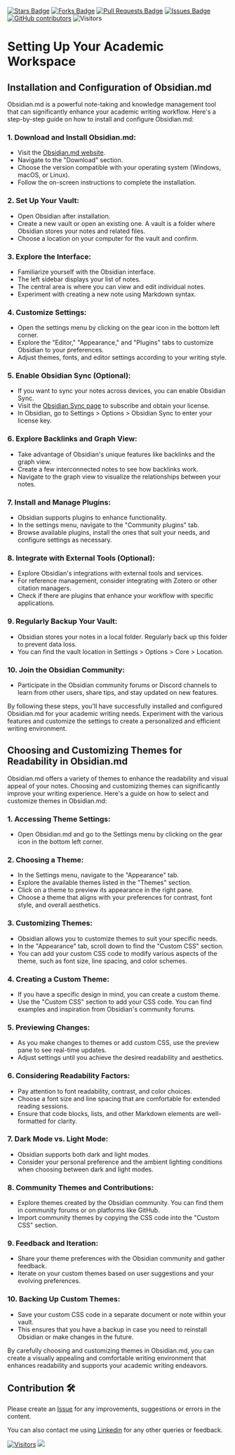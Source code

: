 <a href="https://github.com/drshahizan/obsidian/stargazers"><img src="https://img.shields.io/github/stars/drshahizan/obsidian" alt="Stars Badge"/></a>
<a href="https://github.com/drshahizan/obsidian/network/members"><img src="https://img.shields.io/github/forks/drshahizan/obsidian" alt="Forks Badge"/></a>
<a href="https://github.com/drshahizan/obsidian/pulls"><img src="https://img.shields.io/github/issues-pr/drshahizan/obsidian" alt="Pull Requests Badge"/></a>
<a href="https://github.com/drshahizan/obsidian"><img src="https://img.shields.io/github/issues/drshahizan/obsidian" alt="Issues Badge"/></a>
<a href="https://github.com/drshahizan/obsidian/graphs/contributors"><img alt="GitHub contributors" src="https://img.shields.io/github/contributors/drshahizan/obsidian?color=2b9348"></a>
![Visitors](https://api.visitorbadge.io/api/visitors?path=https%3A%2F%2Fgithub.com%2Fdrshahizan%2obsidian&labelColor=%23d9e3f0&countColor=%23697689&style=flat)

# Setting Up Your Academic Workspace

## Installation and Configuration of Obsidian.md

Obsidian.md is a powerful note-taking and knowledge management tool that can significantly enhance your academic writing workflow. Here's a step-by-step guide on how to install and configure Obsidian.md:

### 1. **Download and Install Obsidian.md:**
   - Visit the [Obsidian.md website](https://obsidian.md/).
   - Navigate to the "Download" section.
   - Choose the version compatible with your operating system (Windows, macOS, or Linux).
   - Follow the on-screen instructions to complete the installation.

### 2. **Set Up Your Vault:**
   - Open Obsidian after installation.
   - Create a new vault or open an existing one. A vault is a folder where Obsidian stores your notes and related files.
   - Choose a location on your computer for the vault and confirm.

### 3. **Explore the Interface:**
   - Familiarize yourself with the Obsidian interface.
   - The left sidebar displays your list of notes.
   - The central area is where you can view and edit individual notes.
   - Experiment with creating a new note using Markdown syntax.

### 4. **Customize Settings:**
   - Open the settings menu by clicking on the gear icon in the bottom left corner.
   - Explore the "Editor," "Appearance," and "Plugins" tabs to customize Obsidian to your preferences.
   - Adjust themes, fonts, and editor settings according to your writing style.

### 5. **Enable Obsidian Sync (Optional):**
   - If you want to sync your notes across devices, you can enable Obsidian Sync.
   - Visit the [Obsidian Sync page](https://obsidian.md/sync) to subscribe and obtain your license.
   - In Obsidian, go to Settings > Options > Obsidian Sync to enter your license key.

### 6. **Explore Backlinks and Graph View:**
   - Take advantage of Obsidian's unique features like backlinks and the graph view.
   - Create a few interconnected notes to see how backlinks work.
   - Navigate to the graph view to visualize the relationships between your notes.

### 7. **Install and Manage Plugins:**
   - Obsidian supports plugins to enhance functionality.
   - In the settings menu, navigate to the "Community plugins" tab.
   - Browse available plugins, install the ones that suit your needs, and configure settings as necessary.

### 8. **Integrate with External Tools (Optional):**
   - Explore Obsidian's integrations with external tools and services.
   - For reference management, consider integrating with Zotero or other citation managers.
   - Check if there are plugins that enhance your workflow with specific applications.

### 9. **Regularly Backup Your Vault:**
   - Obsidian stores your notes in a local folder. Regularly back up this folder to prevent data loss.
   - You can find the vault location in Settings > Options > Core > Location.

### 10. **Join the Obsidian Community:**
   - Participate in the Obsidian community forums or Discord channels to learn from other users, share tips, and stay updated on new features.

By following these steps, you'll have successfully installed and configured Obsidian.md for your academic writing needs. Experiment with the various features and customize the settings to create a personalized and efficient writing environment.


## Choosing and Customizing Themes for Readability in Obsidian.md

Obsidian.md offers a variety of themes to enhance the readability and visual appeal of your notes. Choosing and customizing themes can significantly improve your writing experience. Here's a guide on how to select and customize themes in Obsidian.md:

### 1. **Accessing Theme Settings:**
   - Open Obsidian.md and go to the Settings menu by clicking on the gear icon in the bottom left corner.

### 2. **Choosing a Theme:**
   - In the Settings menu, navigate to the "Appearance" tab.
   - Explore the available themes listed in the "Themes" section.
   - Click on a theme to preview its appearance in the right pane.
   - Choose a theme that aligns with your preferences for contrast, font style, and overall aesthetics.

### 3. **Customizing Themes:**
   - Obsidian allows you to customize themes to suit your specific needs.
   - In the "Appearance" tab, scroll down to find the "Custom CSS" section.
   - You can add your custom CSS code to modify various aspects of the theme, such as font size, line spacing, and color schemes.

### 4. **Creating a Custom Theme:**
   - If you have a specific design in mind, you can create a custom theme.
   - Use the "Custom CSS" section to add your CSS code. You can find examples and inspiration from Obsidian's community forums.

### 5. **Previewing Changes:**
   - As you make changes to themes or add custom CSS, use the preview pane to see real-time updates.
   - Adjust settings until you achieve the desired readability and aesthetics.

### 6. **Considering Readability Factors:**
   - Pay attention to font readability, contrast, and color choices.
   - Choose a font size and line spacing that are comfortable for extended reading sessions.
   - Ensure that code blocks, lists, and other Markdown elements are well-formatted for clarity.

### 7. **Dark Mode vs. Light Mode:**
   - Obsidian supports both dark and light modes.
   - Consider your personal preference and the ambient lighting conditions when choosing between dark and light modes.

### 8. **Community Themes and Contributions:**
   - Explore themes created by the Obsidian community. You can find them in community forums or on platforms like GitHub.
   - Import community themes by copying the CSS code into the "Custom CSS" section.

### 9. **Feedback and Iteration:**
   - Share your theme preferences with the Obsidian community and gather feedback.
   - Iterate on your custom themes based on user suggestions and your evolving preferences.

### 10. **Backing Up Custom Themes:**
   - Save your custom CSS code in a separate document or note within your vault.
   - This ensures that you have a backup in case you need to reinstall Obsidian or make changes in the future.

By carefully choosing and customizing themes in Obsidian.md, you can create a visually appealing and comfortable writing environment that enhances readability and supports your academic writing endeavors.

## Contribution 🛠️
Please create an [Issue](https://github.com/drshahizan/obsidian/issues) for any improvements, suggestions or errors in the content.

You can also contact me using [Linkedin](https://www.linkedin.com/in/drshahizan/) for any other queries or feedback.

[![Visitors](https://api.visitorbadge.io/api/visitors?path=https%3A%2F%2Fgithub.com%2Fdrshahizan&labelColor=%23697689&countColor=%23555555&style=plastic)](https://visitorbadge.io/status?path=https%3A%2F%2Fgithub.com%2Fdrshahizan)
![](https://hit.yhype.me/github/profile?user_id=81284918)


